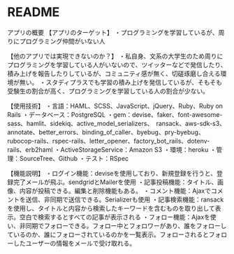 # README

アプリの概要
【アプリのターゲット】
・プログラミングを学習しているが、周りにプログラミング仲間がいない人

【他のアプリでは実現できないのか？】
・私自身、文系の大学生のため周りにプログラミングを学習している人がいないので、ツイッターなどで発信したり、積み上げを報告したりしているが、コミュニティ感が無く、切磋琢磨し合える環境が無い。
・スタディプラスでも学習の積み上げを発信しているが、そもそも受験生の割合が高く、プログラミングを学習している人の割合が少ない。

【使用技術】
・言語：HAML、SCSS、JavaScript、jQuery、Ruby、Ruby on Rails
・データベース：PostgreSQL
・gem：devise、faker、font-awesome-sass、hamlit、sidekiq、active_model_serializers、　ransack、aws-sdk-s3、annotate、better_errors、binding_of_caller、byebug、pry-byebug、rubocop-rails、rspec-rails、letter_opener、factory_bot_rails、dotenv-rails、erb2haml
・ActiveStorageService：Amazon S3
・環境：heroku
・管理：SourceTree、Github
・テスト：RSpec

【機能説明】
・ログイン機能：deviseを使用しており、新規登録を行うと、登録完了メールが飛ぶ。sendgridとMailerを使用
・記事投稿機能：タイトル、画像、内容が投稿できる。編集と削除機能もある。
・コメント機能：Ajaxでコメントを送信、非同期で送信できる。Serializerも使用
・記事検索機能：ransackを使用し、タイトルと内容から検索したキーワードを含むものを取り出して表示。空白で検索するとすべての記事が表示される
・フォロー機能：Ajaxを使い、非同期でフォローできる。フォロー中とフォロワーがあり、誰をフォローしているのか、誰にフォローされているのかを一覧表示。フォローされるとフォローしたユーザーの情報をメールで受け取れる。

